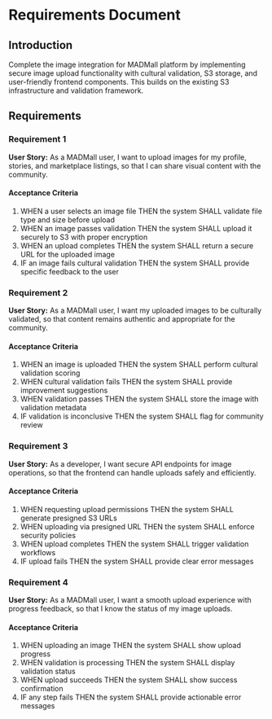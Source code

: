 # Requirements Document

## Introduction

Complete the image integration for MADMall platform by implementing secure image upload functionality with cultural validation, S3 storage, and user-friendly frontend components. This builds on the existing S3 infrastructure and validation framework.

## Requirements

### Requirement 1

**User Story:** As a MADMall user, I want to upload images for my profile, stories, and marketplace listings, so that I can share visual content with the community.

#### Acceptance Criteria

1. WHEN a user selects an image file THEN the system SHALL validate file type and size before upload
2. WHEN an image passes validation THEN the system SHALL upload it securely to S3 with proper encryption
3. WHEN an upload completes THEN the system SHALL return a secure URL for the uploaded image
4. IF an image fails cultural validation THEN the system SHALL provide specific feedback to the user

### Requirement 2

**User Story:** As a MADMall user, I want my uploaded images to be culturally validated, so that content remains authentic and appropriate for the community.

#### Acceptance Criteria

1. WHEN an image is uploaded THEN the system SHALL perform cultural validation scoring
2. WHEN cultural validation fails THEN the system SHALL provide improvement suggestions
3. WHEN validation passes THEN the system SHALL store the image with validation metadata
4. IF validation is inconclusive THEN the system SHALL flag for community review

### Requirement 3

**User Story:** As a developer, I want secure API endpoints for image operations, so that the frontend can handle uploads safely and efficiently.

#### Acceptance Criteria

1. WHEN requesting upload permissions THEN the system SHALL generate presigned S3 URLs
2. WHEN uploading via presigned URL THEN the system SHALL enforce security policies
3. WHEN upload completes THEN the system SHALL trigger validation workflows
4. IF upload fails THEN the system SHALL provide clear error messages

### Requirement 4

**User Story:** As a MADMall user, I want a smooth upload experience with progress feedback, so that I know the status of my image uploads.

#### Acceptance Criteria

1. WHEN uploading an image THEN the system SHALL show upload progress
2. WHEN validation is processing THEN the system SHALL display validation status
3. WHEN upload succeeds THEN the system SHALL show success confirmation
4. IF any step fails THEN the system SHALL provide actionable error messages
